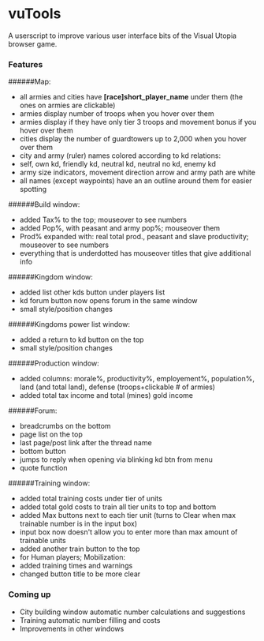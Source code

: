 # vuTools
A userscript to improve various user interface bits of the Visual Utopia browser game.
### Features
######Map:
- all armies and cities have **[race]short_player_name** under them (the ones on armies are clickable)
- armies display number of troops when you hover over them
- armies display if they have only tier 3 troops and movement bonus if you hover over them
- cities display the number of guardtowers up to 2,000 when you hover over them
- city and army (ruler) names colored according to kd relations:
 - self, own kd, friendly kd, neutral kd, neutral no kd, enemy kd
- army size indicators, movement direction arrow and army path are white
- all names (except waypoints) have an an outline around them for easier spotting

######Build window:
- added Tax% to the top; mouseover to see numbers
- added Pop%, with peasant and army pop%; mouseover them
- Prod% expanded with: real total prod., peasant and slave productivity; mouseover to see numbers
- everything that is underdotted has mouseover titles that give additional info

######Kingdom window:
- added list other kds button under players list
- kd forum button now opens forum in the same window
- small style/position changes

######Kingdoms power list window:
- added a return to kd button on the top
- small style/position changes

######Production window:
- added columns: morale%, productivity%, employement%, population%, land
(and total land), defense (troops+clickable # of armies)
- added total tax income and total (mines) gold income

######Forum:
- breadcrumbs on the bottom
- page list on the top
- last page/post link after the thread name
- bottom button
- jumps to reply when opening via blinking kd btn from menu
- quote function

######Training window:
- added total training costs under tier of units
- added total gold costs to train all tier units to top and bottom
- added Max buttons next to each tier unit (turns to Clear when max trainable number is in the input box)
- input box now doesn't allow you to enter more than max amount of trainable units
- added another train button to the top
- for Human players; Mobilization:
 - added training times and warnings
 - changed button title to be more clear

### Coming up
- City building window automatic number calculations and suggestions
- Training automatic number filling and costs
- Improvements in other windows